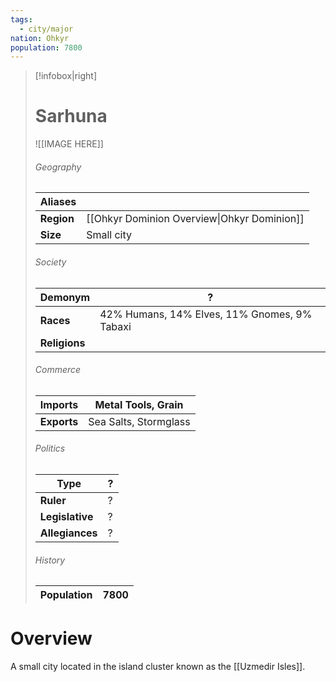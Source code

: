 ```yaml
---
tags:
  - city/major
nation: Ohkyr
population: 7800
---
```

> [!infobox|right]
> # Sarhuna
> ![[IMAGE HERE]]
> ###### Geography
> | **Aliases** |  |
> | - | - |
> | **Region** | [[Ohkyr Dominion Overview\|Ohkyr Dominion]] |
> | **Size** | Small city |
> ###### Society
> | **Demonym** | ? |
> | - | - |
> | **Races** | 42% Humans, 14% Elves, 11% Gnomes, 9% Tabaxi |
> | **Religions** |  |
> ###### Commerce
> | **Imports** | Metal Tools, Grain |
> | - | - |
> | **Exports** | Sea Salts, Stormglass |
> ###### Politics
> | **Type** | ? |
> | - | - |
> | **Ruler** | ? |
> | **Legislative** | ? |
> | **Allegiances** | ? |
> ###### History
> | **Population** | 7800 |
> | - | - |
# Overview
A small city located in the island cluster known as the [[Uzmedir Isles]].